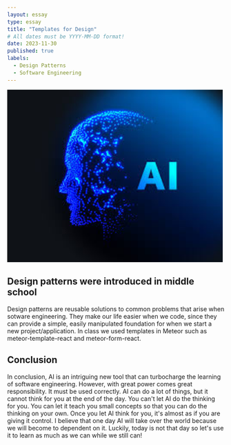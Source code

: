 ```yaml
---
layout: essay
type: essay
title: "Templates for Design"
# All dates must be YYYY-MM-DD format!
date: 2023-11-30
published: true
labels:
  - Design Patterns
  - Software Engineering
---
```


<img width="500px" class="rounded float-start pe-4" src="../img/ai.png">

## Design patterns were introduced in middle school

  Design patterns are reusable solutions to common problems that arise when sotware engineering. They make our life easier when we code, since they can provide a simple, easily manipulated foundation for when we start a new project/application. In class we used templates in Meteor such as meteor-template-react and meteor-form-react. 

## Conclusion

  In conclusion, AI is an intriguing new tool that can turbocharge the learning of software engineering. However, with great power comes great responsibility. It must be used correctly. AI can do a lot of things, but it cannot think for you at the end of the day. You can't let AI do the thinking for you. You can let it teach you small concepts so that you can do the thinking on your own. Once you let AI think for you, it's almost as if you are giving it control. I believe that one day AI will take over the world because we will become to dependent on it. Luckily, today is not that day so let's use it to learn as much as we can while we still can!
